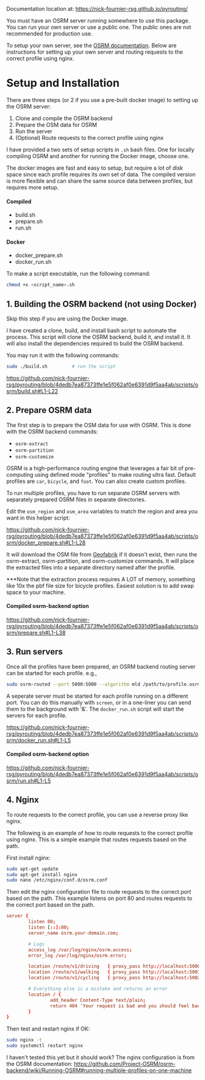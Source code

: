 Documentation location at: https://nick-fournier-rsg.github.io/pyrouting/


You must have an OSRM server running somewhere to use this package. You can run your own server or use a public one. The public ones are not recommended for production use.

To setup your own server, see the [OSRM documentation](https://github.com/Project-OSRM/osrm-backend). Below are instructions for setting up your own server and routing requests to the correct profile using nginx.

# Setup and Installation

There are three steps (or 2 if you use a pre-built docker image) to setting up the OSRM server:

1. Clone and compile the OSRM backend
2. Prepare the OSM data for OSRM
3. Run the server
4. (Optional) Route requests to the correct profile using nginx

I have provided a two sets of setup scripts in `.sh` bash files. One for locally compiling OSRM and another for running the Docker image, choose one.

The docker images are fast and easy to setup, but require a lot of disk space since each profile requires its own set of data.
The compiled version is more flexible and can share the same source data between profiles, but requires more setup.

#### Compiled
- build.sh
- prepare.sh
- run.sh
  
#### Docker
- docker_prepare.sh
- docker_run.sh

To make a script executable, run the following command:
```bash
chmod +x <script_name>.sh
```

## 1. Building the OSRM backend (not using Docker)

Skip this step if you are using the Docker image.

I have created a clone, build, and install bash script to automate the process. This script will clone the OSRM backend, build it, and install it. It will also install the dependencies required to build the OSRM backend. 

You may run it with the following commands:
```bash
sudo ./build.sh         # run the script
```

https://github.com/nick-fournier-rsg/pyrouting/blob/4dedb7ea87373ffe1e5f062af0e6391d9f5aa4ab/scripts/osrm/build.sh#L1-L22

## 2. Prepare OSRM data

The first step is to prepare the OSM data for use with OSRM. This is done with the OSRM backend commands:
- `osrm-extract`
- `osrm-partition`
- `osrm-customize`

OSRM is a high-performance routing engine that leverages a fair bit of pre-computing using defined mode "profiles" to make routing ultra fast. Default profiles are `car`, `bicycle`, and `foot`. You can also create custom profiles.

To run multiple profiles, you have to run separate OSRM servers with separately prepared OSRM files in separate directories. 

Edit the `osm_region` and `osm_area` variables to match the region and area you want in this helper script:

https://github.com/nick-fournier-rsg/pyrouting/blob/4dedb7ea87373ffe1e5f062af0e6391d9f5aa4ab/scripts/osrm/docker_prepare.sh#L1-L28

It will download the OSM file from [Geofabrik](https://download.geofabrik.de/) if it doesn't exist, then runs the osrm-extract, osrm-partition, and osrm-customize commands. It will place the extracted files into a separate directory named after the profile.

***Note that the extraction process requires A LOT of memory, something like 10x the pbf file size for bicycle profiles. Easiest solution is to add swap space to your machine. 


#### Compiled osrm-backend option

https://github.com/nick-fournier-rsg/pyrouting/blob/4dedb7ea87373ffe1e5f062af0e6391d9f5aa4ab/scripts/osrm/prepare.sh#L1-L38

## 3. Run servers

Once all the profiles have been prepared, an OSRM backend routing server can be started for each profile. e.g.,
```bash
sudo osrm-routed --port 5000:5000 --algorithm mld /path/to/profile.osrm
```

A seperate server must be started for each profile running on a different port. You can do this manually with `screen`, or in a one-liner you can send them to the background with '&'. The `docker_run.sh` script will start the servers for each profile.

https://github.com/nick-fournier-rsg/pyrouting/blob/4dedb7ea87373ffe1e5f062af0e6391d9f5aa4ab/scripts/osrm/docker_run.sh#L1-L5

#### Compiled osrm-backend option
https://github.com/nick-fournier-rsg/pyrouting/blob/4dedb7ea87373ffe1e5f062af0e6391d9f5aa4ab/scripts/osrm/run.sh#L1-L5


## 4. Nginx
To route requests to the correct profile, you can use a reverse proxy like nginx.

The following is an example of how to route requests to the correct profile using nginx. This is a simple example that routes requests based on the path.

First install nginx:
```bash
sudo apt-get update
sudo apt-get install nginx
sudo nano /etc/nginx/conf.d/osrm.conf
```

Then edit the nginx configuration file to route requests to the correct port based on the path. This example listens on port 80 and routes requests to the correct port based on the path.

```conf /etc/nginx/conf.d/osrm.conf
server {
        listen 80;
        listen [::]:80;
        server_name osrm.your-domain.com;

        # Logs
        access_log /var/log/nginx/osrm.access;
        error_log /var/log/nginx/osrm.error;

        location /route/v1/driving   { proxy_pass http://localhost:5000; }
        location /route/v1/walking   { proxy_pass http://localhost:5001; }
        location /route/v1/cycling   { proxy_pass http://localhost:5002; }

        # Everything else is a mistake and returns an error
        location / {
                add_header Content-Type text/plain;
                return 404 'Your request is bad and you should feel bad.';
        }
}

```

Then test and restart nginx if OK:
```bash
sudo nginx -t
sudo systemctl restart nginx
```

I haven't tested this yet but it should work? The nginx configuration is from the OSRM documentation:
https://github.com/Project-OSRM/osrm-backend/wiki/Running-OSRM#running-multiple-profiles-on-one-machine